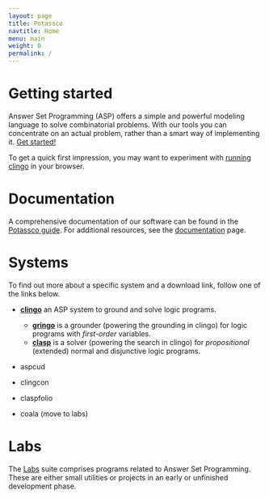 ```yaml
---
layout: page
title: Potassco
navtitle: Home
menu: main
weight: 0
permalink: /
---
```


# Getting started

Answer Set Programming (ASP) offers a simple and powerful modeling language to solve combinatorial problems.
With our tools you can concentrate on an actual problem, rather than a smart way of implementing it.
[Get started!](/start/)

To get a quick first impression, you may want to experiment with [running clingo](/clingo/run/) in your browser.

# Documentation

A comprehensive documentation of our software can be found in the [Potassco guide](https://sourceforge.net/projects/potassco/files/guide/).
For additional resources, see the [documentation](/doc/) page.

# Systems

To find out more about a specific system and a download link, follow one of the links below.

* [**clingo**](/clingo/) an ASP system to ground and solve logic programs.
    * [**gringo**](/clingo/) is a grounder (powering the grounding in clingo) for logic programs with *first-order* variables.
    * [**clasp**](/clasp/) is a solver (powering the search in clingo) for *propositional* (extended) normal and disjunctive logic programs.

* aspcud
* clingcon
* claspfolio
* coala (move to labs)

# Labs

The [Labs](/labs/) suite comprises programs related to Answer Set Programming.
These are either small utilities or projects in an early or unfinished development phase.
